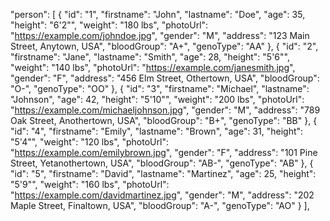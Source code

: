 "person": [
    {
      "id": "1",
      "firstname": "John",
      "lastname": "Doe",
      "age": 35,
      "height": "6'2\"",
      "weight": "180 lbs",
      "photoUrl": "https://example.com/johndoe.jpg",
      "gender": "M",
      "address": "123 Main Street, Anytown, USA",
      "bloodGroup": "A+",
      "genoType": "AA"
    },
    {
      "id": "2",
      "firstname": "Jane",
      "lastname": "Smith",
      "age": 28,
      "height": "5'6\"",
      "weight": "140 lbs",
      "photoUrl": "https://example.com/janesmith.jpg",
      "gender": "F",
      "address": "456 Elm Street, Othertown, USA",
      "bloodGroup": "O-",
      "genoType": "OO"
    },
    {
      "id": "3",
      "firstname": "Michael",
      "lastname": "Johnson",
      "age": 42,
      "height": "5'10\"",
      "weight": "200 lbs",
      "photoUrl": "https://example.com/michaeljohnson.jpg",
      "gender": "M",
      "address": "789 Oak Street, Anothertown, USA",
      "bloodGroup": "B+",
      "genoType": "BB"
    },
    {
      "id": "4",
      "firstname": "Emily",
      "lastname": "Brown",
      "age": 31,
      "height": "5'4\"",
      "weight": "120 lbs",
      "photoUrl": "https://example.com/emilybrown.jpg",
      "gender": "F",
      "address": "101 Pine Street, Yetanothertown, USA",
      "bloodGroup": "AB-",
      "genoType": "AB"
    },
    {
      "id": "5",
      "firstname": "David",
      "lastname": "Martinez",
      "age": 25,
      "height": "5'9\"",
      "weight": "160 lbs",
      "photoUrl": "https://example.com/davidmartinez.jpg",
      "gender": "M",
      "address": "202 Maple Street, Finaltown, USA",
      "bloodGroup": "A-",
      "genoType": "AO"
    }
  ],